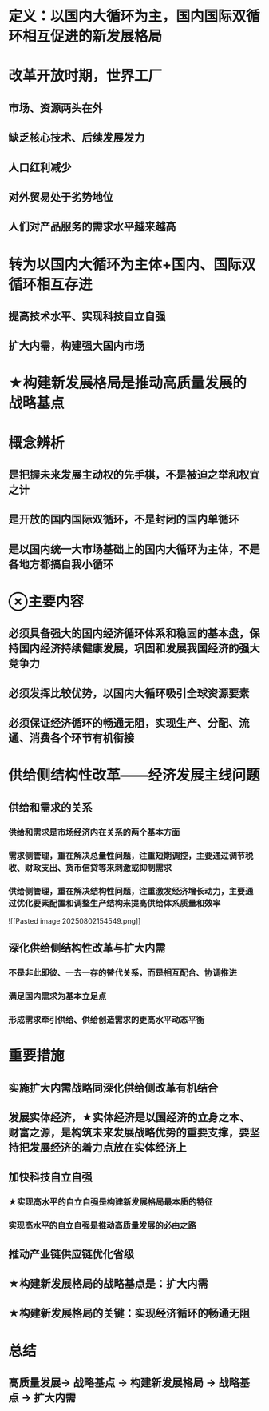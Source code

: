   
# 定义：以国内大循环为主，国内国际双循环相互促进的新发展格局  
# 改革开放时期，世界工厂  
## 市场、资源两头在外  
## 缺乏核心技术、后续发展发力  
## 人口红利减少  
## 对外贸易处于劣势地位  
## 人们对产品服务的需求水平越来越高  
# 转为以国内大循环为主体+国内、国际双循环相互存进  
## 提高技术水平、实现科技自立自强  
## 扩大内需，构建强大国内市场  
# ★构建新发展格局是推动高质量发展的战略基点  
# 概念辨析  
## 是把握未来发展主动权的先手棋，不是被迫之举和权宜之计  
## 是开放的国内国际双循环，不是封闭的国内单循环  
## 是以国内统一大市场基础上的国内大循环为主体，不是各地方都搞自我小循环  
# ⊗主要内容  
## 必须具备强大的国内经济循环体系和稳固的基本盘，保持国内经济持续健康发展，巩固和发展我国经济的强大竞争力  
## 必须发挥比较优势，以国内大循环吸引全球资源要素  
## 必须保证经济循环的畅通无阻，实现生产、分配、流通、消费各个环节有机衔接  
# 供给侧结构性改革——经济发展主线问题  
## 供给和需求的关系  
### 供给和需求是市场经济内在关系的两个基本方面  
### 需求侧管理，重在解决总量性问题，注重短期调控，主要通过调节税收、财政支出、货币信贷等来刺激或抑制需求  
### 供给侧管理，重在解决结构性问题，注重激发经济增长动力，主要通过优化要素配置和调整生产结构来提高供给体系质量和效率  
![[Pasted image 20250802154549.png]]  
## 深化供给侧结构性改革与扩大内需  
### 不是非此即彼、一去一存的替代关系，而是相互配合、协调推进  
### 满足国内需求为基本立足点  
### 形成需求牵引供给、供给创造需求的更高水平动态平衡  
# 重要措施  
## 实施扩大内需战略同深化供给侧改革有机结合  
## 发展实体经济，★实体经济是以国经济的立身之本、财富之源，是构筑未来发展战略优势的重要支撑，要坚持把发展经济的着力点放在实体经济上  
## 加快科技自立自强  
### ★实现高水平的自立自强是构建新发展格局最本质的特征  
### 实现高水平的自立自强是推动高质量发展的必由之路  
## 推动产业链供应链优化省级  
## ★构建新发展格局的战略基点是：扩大内需  
## ★构建新发展格局的关键：实现经济循环的畅通无阻  
# 总结  
## 高质量发展→ 战略基点 → 构建新发展格局 → 战略基点 → 扩大内需